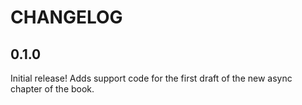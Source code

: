 # CHANGELOG

## 0.1.0

Initial release! Adds support code for the first draft of the new async chapter
of the book.
